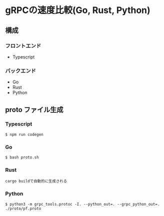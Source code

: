 # gRPCの速度比較(Go, Rust, Python)
## 構成
### フロントエンド
* Typescript
### バックエンド
* Go
* Rust
* Python

## proto ファイル生成
### Typescript
```
$ npm run codegen
```
### Go
```
$ bash proto.sh
```
### Rust
```
cargo buildで自動的に生成される
```
### Python
```
$ python3 -m grpc_tools.protoc -I. --python_out=. --grpc_python_out=. ./proto/pf.proto
```
